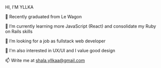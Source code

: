 HI, I'M YLLKA

🚀 Recently graduated from Le Wagon

🌱 I’m currently learning more JavaScript (React) and consolidate my Ruby on Rails skills

🔭 I’m looking for a job as fullstack web developer

💎 I'm also interested in UX/UI and I value good design

📫 Write me at shala.yllkaa@gmail.com


